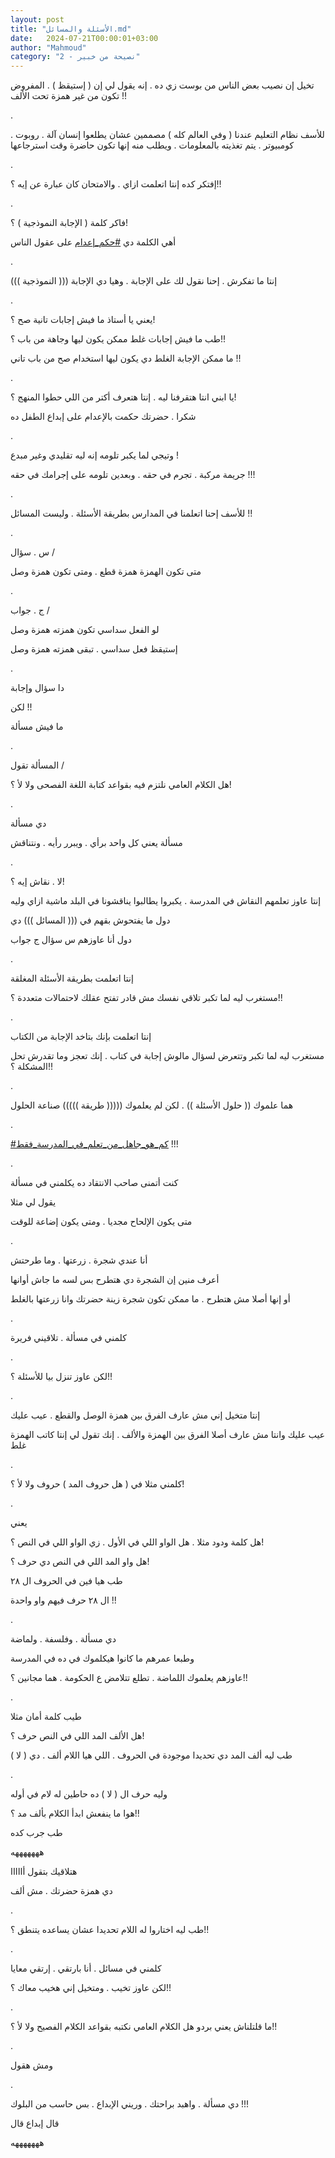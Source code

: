 ```yaml
---
layout: post
title: "الأسئلة والمسائل.md"
date:   2024-07-21T00:00:01+03:00
author: "Mahmoud"
category: "2 - نصيحة من خبير"
---
```

تخيل إن نصيب بعض الناس من بوست زي ده . إنه يقول لي إن (
إستيقظ ) . المفروض تكون من غير همزة تحت الألف !!

.

للأسف نظام التعليم عندنا ( وفي العالم كله ) مصممين عشان
يطلعوا إنسان آلة . روبوت . كومبيوتر . يتم تغذيته بالمعلومات . ويطلب منه
إنها تكون حاضرة وقت استرجاعها

.

إفتكر كده إنتا اتعلمت ازاي . والامتحان كان عبارة عن إيه
؟!!

.

فاكر كلمة ( الإجابة النموذجية ) ؟!

أهي الكلمة دي
[<u>\#حكم_إعدام</u>](https://www.facebook.com/hashtag/%D8%AD%D9%83%D9%85_%D8%A5%D8%B9%D8%AF%D8%A7%D9%85?__eep__=6&__cft__%5b0%5d=AZWk38LNIyIv4fjjoCWai8gknSTY_3oJ-VttPmCEg8LoUn4hxzhecl5CtFunS8u80qoxkHx37IsN0S_3x-ozsnqDyqU0R9kvGN-HOT0EjuHKyB57k1r1NykwfXBIf2Qj6hbfoJNcu4DWeLhF4KFGaCvnN4TpXPAGfsBYoKnG_D0dk94bs4Kvj790Frk0cAHjk50&__tn__=*NK-R)
على عقول الناس

.

إنتا ما تفكرش . إحنا نقول لك على الإجابة . وهيا دي
الإجابة ((( النموذجية )))

.

يعني يا أستاذ ما فيش إجابات تانية صح ؟!

طب ما فيش إجابات غلط ممكن يكون ليها وجاهة من باب
؟!!

ما ممكن الإجابة الغلط دي يكون ليها استخدام صح من باب
تاني !!

.

يا ابني انتا هتقرفنا ليه . إنتا هتعرف أكتر من اللي حطوا
المنهج ؟!

شكرا . حضرتك حكمت بالإعدام على إبداع الطفل ده

.

وتيجي لما يكبر تلومه إنه ليه تقليدي وغير مبدع !

جريمة مركبة . تجرم في حقه . وبعدين تلومه على إجرامك في
حقه !!!

.

للأسف إحنا اتعلمنا في المدارس بطريقة الأسئلة . وليست
المسائل !!

.

س . سؤال /

متى تكون الهمزة همزة قطع . ومتى تكون همزة وصل

.

ج . جواب /

لو الفعل سداسي تكون همزته همزة وصل

إستيقظ فعل سداسي . تبقى همزته همزة وصل

.

دا سؤال وإجابة

لكن !!

ما فيش مسألة

.

المسألة تقول /

هل الكلام العامي نلتزم فيه بقواعد كتابة اللغة الفصحى ولا
لأ ؟!

.

دي مسألة

مسألة يعني كل واحد برأي . ويبرر رأيه . ونتناقش

.

لا . نقاش إيه ؟!

إنتا عاوز تعلمهم النقاش في المدرسة . يكبروا يطالبوا
يناقشونا في البلد ماشية ازاي وليه

دول ما يفتحوش بقهم في ((( المسائل ))) دي

دول أنا عاوزهم س سؤال ج جواب

.

إنتا اتعلمت بطريقة الأسئلة المغلقة

مستغرب ليه لما تكبر تلاقي نفسك مش قادر تفتح عقلك
لاحتمالات متعددة ؟!!

.

إنتا اتعلمت بإنك بتاخد الإجابة من الكتاب

مستغرب ليه لما تكبر وتتعرض لسؤال مالوش إجابة في كتاب .
إنك تعجز وما تقدرش تحل المشكلة ؟!!

.

هما علموك (( حلول الأسئلة )) . لكن لم يعلموك ((((( طريقة
))))) صناعة الحلول

.

[<u>\#كم_هو_جاهل_من_تعلم_في_المدرسة_فقط</u>](https://www.facebook.com/hashtag/%D9%83%D9%85_%D9%87%D9%88_%D8%AC%D8%A7%D9%87%D9%84_%D9%85%D9%86_%D8%AA%D8%B9%D9%84%D9%85_%D9%81%D9%8A_%D8%A7%D9%84%D9%85%D8%AF%D8%B1%D8%B3%D8%A9_%D9%81%D9%82%D8%B7?__eep__=6&__cft__%5b0%5d=AZWk38LNIyIv4fjjoCWai8gknSTY_3oJ-VttPmCEg8LoUn4hxzhecl5CtFunS8u80qoxkHx37IsN0S_3x-ozsnqDyqU0R9kvGN-HOT0EjuHKyB57k1r1NykwfXBIf2Qj6hbfoJNcu4DWeLhF4KFGaCvnN4TpXPAGfsBYoKnG_D0dk94bs4Kvj790Frk0cAHjk50&__tn__=*NK-R)
!!!

.

كنت أتمنى صاحب الانتقاد ده يكلمني في مسألة

يقول لي مثلا

متى يكون الإلحاح مجديا . ومتى يكون إضاعة للوقت

.

أنا عندي شجرة . زرعتها . وما طرحتش

أعرف منين إن الشجرة دي هتطرح بس لسه ما جاش أوانها

أو إنها أصلا مش هتطرح . ما ممكن تكون شجرة زينة حضرتك
وانا زرعتها بالغلط

.

كلمني في مسألة . تلاقيني فريرة

.

لكن عاوز تنزل بيا للأسئلة ؟!!

.

إنتا متخيل إني مش عارف الفرق بين همزة الوصل والقطع . عيب
عليك

عيب عليك وانتا مش عارف أصلا الفرق بين الهمزة والألف .
إنك تقول لي إنتا كاتب الهمزة غلط

.

كلمني مثلا في ( هل حروف المد ) حروف ولا لأ ؟!

.

يعني

هل كلمة ودود مثلا . هل الواو اللي في الأول . زي الواو
اللي في النص ؟!

هل واو المد اللي في النص دي حرف ؟!

طب هيا فين في الحروف ال ٢٨

ال ٢٨ حرف فيهم واو واحدة !!

.

دي مسألة . وفلسفة . ولماضة

وطبعا عمرهم ما كانوا هيكلموك في ده في المدرسة

عاوزهم يعلموك اللماضة . تطلع تتلامض ع الحكومة . هما
مجانين ؟!!

.

طيب كلمة أمان مثلا

هل الألف المد اللي في النص حرف ؟!

طب ليه ألف المد دي تحديدا موجودة في الحروف . اللي هيا
اللام ألف . دي ( لا )

.

وليه حرف ال ( لا ) ده حاطين له لام في أوله

هوا ما ينفعش ابدأ الكلام بألف مد ؟!!

طب جرب كده

هههههههه

هتلاقيك بتقول أااااا

دي همزة حضرتك . مش ألف

.

طب ليه اختاروا له اللام تحديدا عشان يساعده يتنطق
؟!!

.

كلمني في مسائل . أنا بارتقي . إرتقي معايا

لكن عاوز تخيب . ومتخيل إني هخيب معاك ؟!!

.

ما قلتلناش يعني بردو هل الكلام العامي نكتبه بقواعد
الكلام الفصيح ولا لأ ؟!!

.

ومش هقول

.

دي مسألة . واهبد براحتك . وريني الإبداع . بس حاسب من
البلوك !!!

قال إبداع قال

هههههههه
